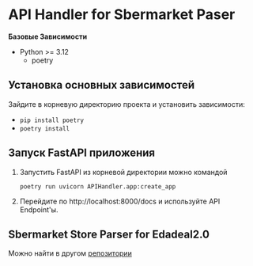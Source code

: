 # API Handler for Sbermarket Paser
**Базовые Зависимости**
- Python >= 3.12
   - poetry

## Установка основных зависимостей
Зайдите в корневую директорию проекта и установить зависимости:
- ```pip install poetry```
- ```poetry install```

## Запуск FastAPI приложения
1. Запустить FastAPI из корневой директории можно командой

   ```poetry run uvicorn APIHandler.app:create_app```

2. Перейдите по http://localhost:8000/docs и используйте API Endpoint'ы.

## Sbermarket Store Parser for Edadeal2.0
Можно найти в другом [репозитории](https://github.com/MRossa157/EdaDeal2.0-StoreParser?tab=readme-ov-file)